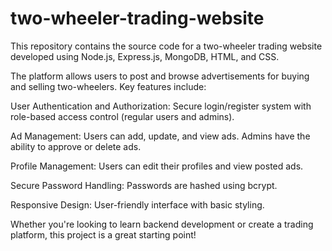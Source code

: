 # two-wheeler-trading-website
This repository contains the source code for a two-wheeler trading website developed using Node.js, Express.js, MongoDB, HTML, and CSS.

The platform allows users to post and browse advertisements for buying and selling two-wheelers. Key features include:

User Authentication and Authorization: Secure login/register system with role-based access control (regular users and admins).

Ad Management: Users can add, update, and view ads. Admins have the ability to approve or delete ads.

Profile Management: Users can edit their profiles and view posted ads.

Secure Password Handling: Passwords are hashed using bcrypt.

Responsive Design: User-friendly interface with basic styling.

Whether you're looking to learn backend development or create a trading platform, this project is a great starting point!

